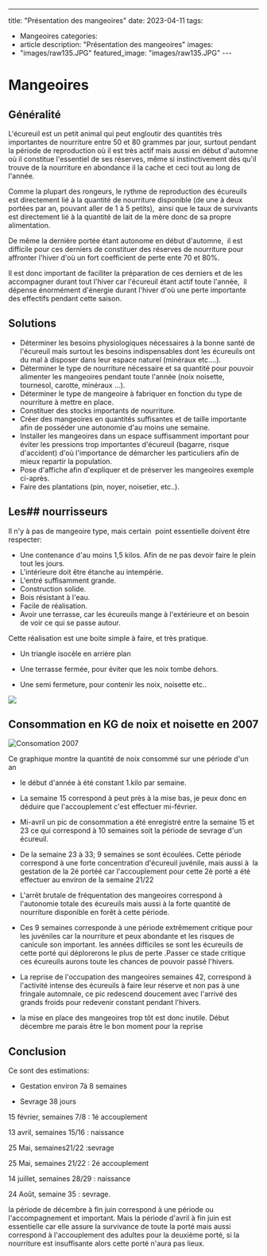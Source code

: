 ---
title: "Présentation des mangeoires"
date: 2023-04-11
tags: 
   - Mangeoires
categories:
   - article
description: "Présentation des mangeoires"
images:
   - "images/raw135.JPG"
featured_image: "images/raw135.JPG"
--- 

# Mangeoires


## Généralité

L'écureuil est un petit animal qui peut engloutir des quantités très importantes de nourriture entre 50 et 80 grammes par jour, surtout pendant la période de reproduction où il est très actif mais aussi en début d'automne où il constitue l'essentiel de ses réserves, même si instinctivement dès qu'il trouve de la nourriture en abondance il la cache et ceci tout au long de l'année. 

Comme la plupart des rongeurs, le rythme de reproduction des écureuils est directement lié à la quantité de nourriture disponible (de une à deux portées par an, pouvant aller de 1 à 5 petits),  ainsi que le taux de survivants est directement lié à la quantité de lait de la mère donc de sa propre alimentation. 

De même la dernière portée étant autonome en début d'automne,  il est difficile pour ces derniers de constituer des réserves de nourriture pour affronter l'hiver d'où un fort coefficient de perte ente 70 et 80%. 

Il est donc important de faciliter la préparation de ces derniers et de les accompagner durant tout l'hiver car l'écureuil étant actif toute l'année,  il dépense énormément d'énergie durant l'hiver d'où une perte importante des effectifs pendant cette saison. 


## Solutions 

- Déterminer les besoins physiologiques nécessaires à la bonne santé de l'écureuil mais surtout les besoins indispensables dont les écureuils ont du mal à disposer dans leur espace naturel (minéraux etc....). 
- Déterminer le type de nourriture nécessaire et sa quantité pour pouvoir alimenter les mangeoires pendant toute l'année (noix noisette, tournesol, carotte, minéraux ...). 
- Déterminer le type de mangeoire à fabriquer en fonction du type de nourriture à mettre en place.  
- Constituer des stocks importants de nourriture. 
- Créer des mangeoires en quantités suffisantes et de taille importante afin de posséder une autonomie d'au moins une semaine.  
- Installer les mangeoires dans un espace suffisamment important pour éviter les pressions trop importantes d'écureuil (bagarre, risque d'accident) d'où l'importance de démarcher les particuliers afin de mieux repartir la population. 
- Pose d'affiche afin d'expliquer et de préserver les mangeoires exemple ci-après.  
- Faire des plantations (pin, noyer, noisetier, etc..). 


 ## Les## nourrisseurs 

Il n'y à pas de mangeoire type, mais certain  point essentielle doivent être respecter: 

- Une contenance d'au moins 1,5 kilos. Afin de ne pas devoir faire le plein tout les jours.  
- L'intérieure doit être étanche au intempérie. 
- L'entré suffisamment grande. 
- Construction solide. 
- Bois résistant à l'eau. 
- Facile de réalisation. 
- Avoir une terrasse, car les écureuils mange à l'extérieure et on besoin de voir ce qui se passe autour. 

 Cette réalisation est une boite simple à faire, et très pratique. 

- Un triangle isocèle en arrière plan 

- Une terrasse fermée, pour éviter que les noix tombe dehors. 

- Une semi fermeture, pour contenir les noix, noisette etc.. 

![](/images/articles/mangeoir_fichiers/image002.jpg) 


## Consommation en KG de noix et noisette en 2007 

![Consomation 2007](/images/articles/nouritures%20ecureuiles_fichiers/nouritures%20ecureuiles_28428_image001.gif) 

Ce graphique montre la quantité de noix consommé sur une période d'un an  

- le début d'année à été constant 1.kilo par semaine. 

- La semaine 15 correspond à peut près à la mise bas, je peux donc en déduire que l'accouplement c'est effectuer mi-février. 

- Mi-avril un pic de consommation a été enregistré entre la semaine 15 et 23 ce qui correspond à 10 semaines soit la période de sevrage d'un écureuil. 

- De la semaine 23 à 33; 9 semaines se sont écoulées. Cette période correspond à une forte concentration d'écureuil juvénile, mais aussi à  la gestation de la 2é portéé car l'accouplement pour cette 2è porté a été effectuer au environ de la semaine 21/22 

- L'arrêt brutale de fréquentation des mangeoires correspond à l'autonomie totale des écureuils mais aussi à la forte quantité de nourriture disponible en forêt à cette période. 

- Ces 9 semaines corresponde à une période extrêmement critique pour les juvéniles car la nourriture et peux abondante et les risques de canicule son important. les années difficiles se sont les écureuils de cette porté qui déplorerons le plus de perte .Passer ce stade critique ces écureuils aurons toute les chances de pouvoir passé l'hivers. 

- La reprise de l'occupation des mangeoires semaines 42, correspond à l'activité intense des écureuils à faire leur réserve et non pas à une fringale automnale, ce pic redescend doucement avec l'arrivé des grands froids pour redevenir constant pendant l'hivers. 

- la mise en place des mangeoires trop tôt est donc inutile. Début décembre me parais être le bon moment pour la reprise 

## Conclusion 

Ce sont des estimations:

- Gestation environ 7à 8 semaines 

- Sevrage 38 jours 

15 février, semaines 7/8  : 1é accouplement 

13 avril, semaines 15/16 : naissance 

25 Mai, semaines21/22  :sevrage 

25 Mai, semaines 21/22  : 2é accouplement 

14 juillet, semaines 28/29 : naissance 

24 Août, semaine 35 : sevrage. 

la période de décembre à fin juin correspond à une période ou l'accompagnement et important. Mais la période d'avril à fin juin est essentielle car elle assure la survivance de toute la porté mais aussi correspond à l'accouplement des adultes pour la deuxième porté, si la nourriture est insuffisante alors cette porté n'aura pas lieux. 

